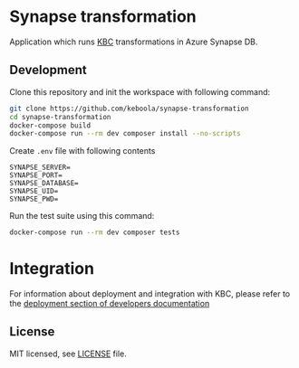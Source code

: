 # Synapse transformation

Application which runs [KBC](https://connection.keboola.com/) transformations in Azure Synapse DB.

## Development
 
Clone this repository and init the workspace with following command:

```sh
git clone https://github.com/keboola/synapse-transformation
cd synapse-transformation
docker-compose build
docker-compose run --rm dev composer install --no-scripts
```

Create `.env` file with following contents
```env
SYNAPSE_SERVER=
SYNAPSE_PORT=
SYNAPSE_DATABASE=
SYNAPSE_UID=
SYNAPSE_PWD=
```

Run the test suite using this command:

```sh
docker-compose run --rm dev composer tests
```
 
# Integration

For information about deployment and integration with KBC, please refer to the [deployment section of developers documentation](https://developers.keboola.com/extend/component/deployment/) 

## License

MIT licensed, see [LICENSE](./LICENSE) file.
